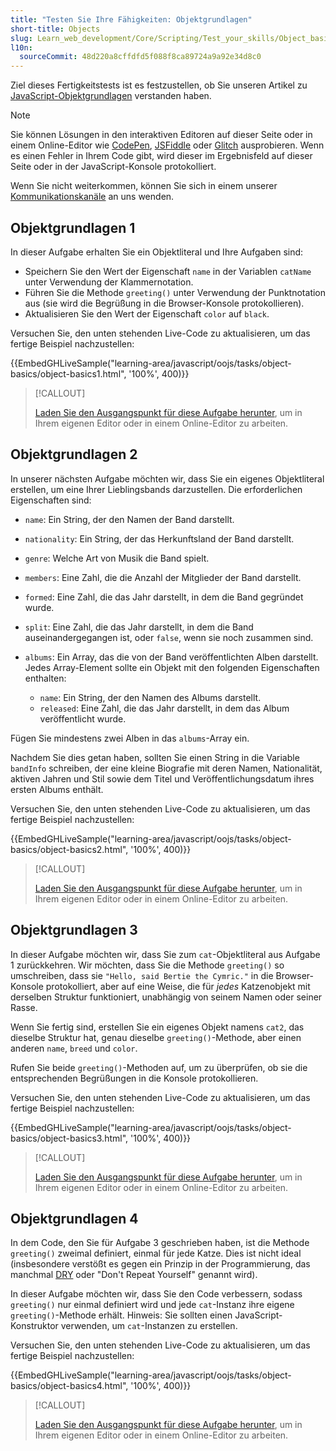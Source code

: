 ```yaml
---
title: "Testen Sie Ihre Fähigkeiten: Objektgrundlagen"
short-title: Objects
slug: Learn_web_development/Core/Scripting/Test_your_skills/Object_basics
l10n:
  sourceCommit: 48d220a8cffdfd5f088f8ca89724a9a92e34d8c0
---
```


Ziel dieses Fertigkeitstests ist es festzustellen, ob Sie unseren Artikel zu [JavaScript-Objektgrundlagen](/de/docs/Learn_web_development/Core/Scripting/Object_basics) verstanden haben.

> [!NOTE]
> Sie können Lösungen in den interaktiven Editoren auf dieser Seite oder in einem Online-Editor wie [CodePen](https://codepen.io/), [JSFiddle](https://jsfiddle.net/) oder [Glitch](https://glitch.com/) ausprobieren.
> Wenn es einen Fehler in Ihrem Code gibt, wird dieser im Ergebnisfeld auf dieser Seite oder in der JavaScript-Konsole protokolliert.
>
> Wenn Sie nicht weiterkommen, können Sie sich in einem unserer [Kommunikationskanäle](/de/docs/MDN/Community/Communication_channels) an uns wenden.

## Objektgrundlagen 1

In dieser Aufgabe erhalten Sie ein Objektliteral und Ihre Aufgaben sind:

- Speichern Sie den Wert der Eigenschaft `name` in der Variablen `catName` unter Verwendung der Klammernotation.
- Führen Sie die Methode `greeting()` unter Verwendung der Punktnotation aus (sie wird die Begrüßung in die Browser-Konsole protokollieren).
- Aktualisieren Sie den Wert der Eigenschaft `color` auf `black`.

Versuchen Sie, den unten stehenden Live-Code zu aktualisieren, um das fertige Beispiel nachzustellen:

{{EmbedGHLiveSample("learning-area/javascript/oojs/tasks/object-basics/object-basics1.html", '100%', 400)}}

> [!CALLOUT]
>
> [Laden Sie den Ausgangspunkt für diese Aufgabe herunter](https://github.com/mdn/learning-area/blob/main/javascript/oojs/tasks/object-basics/object-basics1-download.html), um in Ihrem eigenen Editor oder in einem Online-Editor zu arbeiten.

## Objektgrundlagen 2

In unserer nächsten Aufgabe möchten wir, dass Sie ein eigenes Objektliteral erstellen, um eine Ihrer Lieblingsbands darzustellen. Die erforderlichen Eigenschaften sind:

- `name`: Ein String, der den Namen der Band darstellt.
- `nationality`: Ein String, der das Herkunftsland der Band darstellt.
- `genre`: Welche Art von Musik die Band spielt.
- `members`: Eine Zahl, die die Anzahl der Mitglieder der Band darstellt.
- `formed`: Eine Zahl, die das Jahr darstellt, in dem die Band gegründet wurde.
- `split`: Eine Zahl, die das Jahr darstellt, in dem die Band auseinandergegangen ist, oder `false`, wenn sie noch zusammen sind.
- `albums`: Ein Array, das die von der Band veröffentlichten Alben darstellt. Jedes Array-Element sollte ein Objekt mit den folgenden Eigenschaften enthalten:

  - `name`: Ein String, der den Namen des Albums darstellt.
  - `released`: Eine Zahl, die das Jahr darstellt, in dem das Album veröffentlicht wurde.

Fügen Sie mindestens zwei Alben in das `albums`-Array ein.

Nachdem Sie dies getan haben, sollten Sie einen String in die Variable `bandInfo` schreiben, der eine kleine Biografie mit deren Namen, Nationalität, aktiven Jahren und Stil sowie dem Titel und Veröffentlichungsdatum ihres ersten Albums enthält.

Versuchen Sie, den unten stehenden Live-Code zu aktualisieren, um das fertige Beispiel nachzustellen:

{{EmbedGHLiveSample("learning-area/javascript/oojs/tasks/object-basics/object-basics2.html", '100%', 400)}}

> [!CALLOUT]
>
> [Laden Sie den Ausgangspunkt für diese Aufgabe herunter](https://github.com/mdn/learning-area/blob/main/javascript/oojs/tasks/object-basics/object-basics2-download.html), um in Ihrem eigenen Editor oder in einem Online-Editor zu arbeiten.

## Objektgrundlagen 3

In dieser Aufgabe möchten wir, dass Sie zum `cat`-Objektliteral aus Aufgabe 1 zurückkehren. Wir möchten, dass Sie die Methode `greeting()` so umschreiben, dass sie `"Hello, said Bertie the Cymric."` in die Browser-Konsole protokolliert, aber auf eine Weise, die für _jedes_ Katzenobjekt mit derselben Struktur funktioniert, unabhängig von seinem Namen oder seiner Rasse.

Wenn Sie fertig sind, erstellen Sie ein eigenes Objekt namens `cat2`, das dieselbe Struktur hat, genau dieselbe `greeting()`-Methode, aber einen anderen `name`, `breed` und `color`.

Rufen Sie beide `greeting()`-Methoden auf, um zu überprüfen, ob sie die entsprechenden Begrüßungen in die Konsole protokollieren.

Versuchen Sie, den unten stehenden Live-Code zu aktualisieren, um das fertige Beispiel nachzustellen:

{{EmbedGHLiveSample("learning-area/javascript/oojs/tasks/object-basics/object-basics3.html", '100%', 400)}}

> [!CALLOUT]
>
> [Laden Sie den Ausgangspunkt für diese Aufgabe herunter](https://github.com/mdn/learning-area/blob/main/javascript/oojs/tasks/object-basics/object-basics3-download.html), um in Ihrem eigenen Editor oder in einem Online-Editor zu arbeiten.

## Objektgrundlagen 4

In dem Code, den Sie für Aufgabe 3 geschrieben haben, ist die Methode `greeting()` zweimal definiert, einmal für jede Katze. Dies ist nicht ideal (insbesondere verstößt es gegen ein Prinzip in der Programmierung, das manchmal [DRY](https://en.wikipedia.org/wiki/Don%27t_repeat_yourself) oder "Don't Repeat Yourself" genannt wird).

In dieser Aufgabe möchten wir, dass Sie den Code verbessern, sodass `greeting()` nur einmal definiert wird und jede `cat`-Instanz ihre eigene `greeting()`-Methode erhält. Hinweis: Sie sollten einen JavaScript-Konstruktor verwenden, um `cat`-Instanzen zu erstellen.

Versuchen Sie, den unten stehenden Live-Code zu aktualisieren, um das fertige Beispiel nachzustellen:

{{EmbedGHLiveSample("learning-area/javascript/oojs/tasks/object-basics/object-basics4.html", '100%', 400)}}

> [!CALLOUT]
>
> [Laden Sie den Ausgangspunkt für diese Aufgabe herunter](https://github.com/mdn/learning-area/blob/main/javascript/oojs/tasks/object-basics/object-basics4-download.html), um in Ihrem eigenen Editor oder in einem Online-Editor zu arbeiten.
